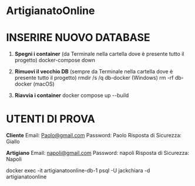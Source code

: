 # ArtigianatoOnline

# INSERIRE NUOVO DATABASE

1. **Spegni i container** (da Terminale nella cartella dove è presente tutto il progetto)
    docker-compose down

2. **Rimuovi il vecchio DB** (sempre da Terminale nella cartella dove è presente tutto il progetto)
    rmdir /s /q db-docker (Windows)
    rm -rf db-docker (macOS)

3. **Riavvia i container**
    docker compose up --build


# UTENTI DI PROVA
**Cliente**
Email: Paolo@gmail.com
Password: Paolo
Risposta di Sicurezza: Giallo

**Artigiano**
Email: napoli@gmail.com
Password: napoli
Risposta di Sicurezza: Napoli



docker exec -it artigianatoonline-db-1 psql -U jackchiara -d artigianatoonline